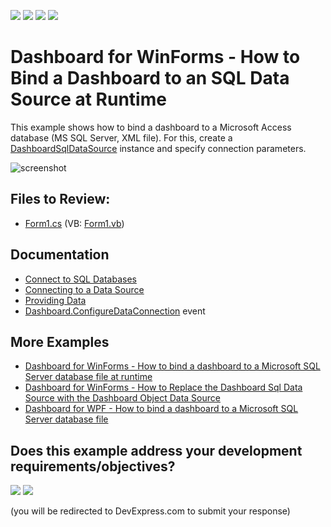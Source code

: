 <!-- default badges list -->
![](https://img.shields.io/endpoint?url=https://codecentral.devexpress.com/api/v1/VersionRange/128580856/18.2.3%2B)
[![](https://img.shields.io/badge/Open_in_DevExpress_Support_Center-FF7200?style=flat-square&logo=DevExpress&logoColor=white)](https://supportcenter.devexpress.com/ticket/details/E5107)
[![](https://img.shields.io/badge/📖_How_to_use_DevExpress_Examples-e9f6fc?style=flat-square)](https://docs.devexpress.com/GeneralInformation/403183)
[![](https://img.shields.io/badge/💬_Leave_Feedback-feecdd?style=flat-square)](#does-this-example-address-your-development-requirementsobjectives)
<!-- default badges end -->
# Dashboard for WinForms - How to Bind a Dashboard to an SQL Data Source at Runtime

This example shows how to bind a dashboard to a Microsoft Access database (MS SQL Server, XML file). For this, create a [DashboardSqlDataSource](https://docs.devexpress.com/Dashboard/DevExpress.DashboardCommon.DashboardSqlDataSource) instance and specify connection parameters.

![screenshot](images/screenshot.png)

## Files to Review:

* [Form1.cs](./CS/Dashboard_DashboardDataProviders/Form1.cs) (VB: [Form1.vb](./VB/Dashboard_DashboardDataProviders/Form1.vb))

## Documentation

* [Connect to SQL Databases](https://docs.devexpress.com/Dashboard/16132)
* [Connecting to a Data Source](https://docs.devexpress.com/Dashboard/116879)
* [Providing Data](https://docs.devexpress.com/Dashboard/12146)
* [Dashboard.ConfigureDataConnection](https://docs.devexpress.com/Dashboard/DevExpress.DashboardCommon.Dashboard.ConfigureDataConnection) event

## More Examples

* [Dashboard for WinForms - How to bind a dashboard to a Microsoft SQL Server database file at runtime](https://github.com/DevExpress-Examples/how-to-bind-dashboard-to-sql-server-database-file)
* [Dashboard for WinForms - How to Replace the Dashboard Sql Data Source with the Dashboard Object Data Source](https://github.com/DevExpress-Examples/how-to-replace-dashboardsqldatasource-with-dashboardobjectdatasource-with-filtered-data-t556647)
* [Dashboard for WPF - How to bind a dashboard to a Microsoft SQL Server database file](https://github.com/DevExpress-Examples/wpf-dashboard-how-to-bind-to-sql-database-file)
<!-- feedback -->
## Does this example address your development requirements/objectives?

[<img src="https://www.devexpress.com/support/examples/i/yes-button.svg"/>](https://www.devexpress.com/support/examples/survey.xml?utm_source=github&utm_campaign=winforms-dashboard-sql-data-source&~~~was_helpful=yes) [<img src="https://www.devexpress.com/support/examples/i/no-button.svg"/>](https://www.devexpress.com/support/examples/survey.xml?utm_source=github&utm_campaign=winforms-dashboard-sql-data-source&~~~was_helpful=no)

(you will be redirected to DevExpress.com to submit your response)
<!-- feedback end -->
